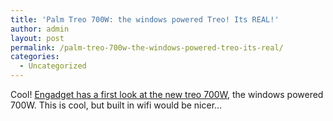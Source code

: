 ```yaml
---
title: 'Palm Treo 700W: the windows powered Treo! Its REAL!'
author: admin
layout: post
permalink: /palm-treo-700w-the-windows-powered-treo-its-real/
categories:
  - Uncategorized
---
```

Cool! [Engadget has a first look at the new treo 700W][1], the windows powered 700W. This is cool, but built in wifi would be nicer&#8230;

 [1]: http://www.engadget.com/entry/1234000867059961/